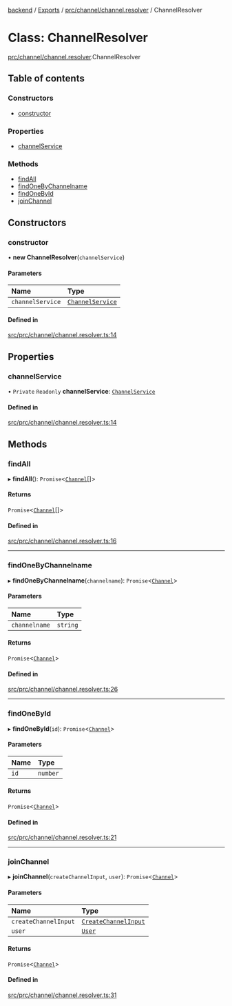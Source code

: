 [backend](../README.md) / [Exports](../modules.md) / [prc/channel/channel.resolver](../modules/prc_channel_channel_resolver.md) / ChannelResolver

# Class: ChannelResolver

[prc/channel/channel.resolver](../modules/prc_channel_channel_resolver.md).ChannelResolver

## Table of contents

### Constructors

- [constructor](prc_channel_channel_resolver.ChannelResolver.md#constructor)

### Properties

- [channelService](prc_channel_channel_resolver.ChannelResolver.md#channelservice)

### Methods

- [findAll](prc_channel_channel_resolver.ChannelResolver.md#findall)
- [findOneByChannelname](prc_channel_channel_resolver.ChannelResolver.md#findonebychannelname)
- [findOneById](prc_channel_channel_resolver.ChannelResolver.md#findonebyid)
- [joinChannel](prc_channel_channel_resolver.ChannelResolver.md#joinchannel)

## Constructors

### constructor

• **new ChannelResolver**(`channelService`)

#### Parameters

| Name | Type |
| :------ | :------ |
| `channelService` | [`ChannelService`](prc_channel_channel_service.ChannelService.md) |

#### Defined in

[src/prc/channel/channel.resolver.ts:14](https://github.com/GQDeltex/ft_transcendence/blob/95a7401/backend/src/prc/channel/channel.resolver.ts#L14)

## Properties

### channelService

• `Private` `Readonly` **channelService**: [`ChannelService`](prc_channel_channel_service.ChannelService.md)

#### Defined in

[src/prc/channel/channel.resolver.ts:14](https://github.com/GQDeltex/ft_transcendence/blob/95a7401/backend/src/prc/channel/channel.resolver.ts#L14)

## Methods

### findAll

▸ **findAll**(): `Promise`<[`Channel`](prc_channel_entities_channel_entity.Channel.md)[]\>

#### Returns

`Promise`<[`Channel`](prc_channel_entities_channel_entity.Channel.md)[]\>

#### Defined in

[src/prc/channel/channel.resolver.ts:16](https://github.com/GQDeltex/ft_transcendence/blob/95a7401/backend/src/prc/channel/channel.resolver.ts#L16)

___

### findOneByChannelname

▸ **findOneByChannelname**(`channelname`): `Promise`<[`Channel`](prc_channel_entities_channel_entity.Channel.md)\>

#### Parameters

| Name | Type |
| :------ | :------ |
| `channelname` | `string` |

#### Returns

`Promise`<[`Channel`](prc_channel_entities_channel_entity.Channel.md)\>

#### Defined in

[src/prc/channel/channel.resolver.ts:26](https://github.com/GQDeltex/ft_transcendence/blob/95a7401/backend/src/prc/channel/channel.resolver.ts#L26)

___

### findOneById

▸ **findOneById**(`id`): `Promise`<[`Channel`](prc_channel_entities_channel_entity.Channel.md)\>

#### Parameters

| Name | Type |
| :------ | :------ |
| `id` | `number` |

#### Returns

`Promise`<[`Channel`](prc_channel_entities_channel_entity.Channel.md)\>

#### Defined in

[src/prc/channel/channel.resolver.ts:21](https://github.com/GQDeltex/ft_transcendence/blob/95a7401/backend/src/prc/channel/channel.resolver.ts#L21)

___

### joinChannel

▸ **joinChannel**(`createChannelInput`, `user`): `Promise`<[`Channel`](prc_channel_entities_channel_entity.Channel.md)\>

#### Parameters

| Name | Type |
| :------ | :------ |
| `createChannelInput` | [`CreateChannelInput`](prc_channel_dto_create_channel_input.CreateChannelInput.md) |
| `user` | [`User`](users_entities_user_entity.User.md) |

#### Returns

`Promise`<[`Channel`](prc_channel_entities_channel_entity.Channel.md)\>

#### Defined in

[src/prc/channel/channel.resolver.ts:31](https://github.com/GQDeltex/ft_transcendence/blob/95a7401/backend/src/prc/channel/channel.resolver.ts#L31)
